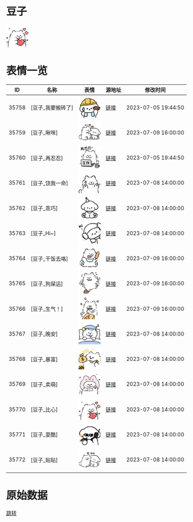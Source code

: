 # 豆子

<img src="./cover.png" height="60" alt="cover" />

# 表情一览

|ID|名称|表情|源地址|修改时间|
|----|----|----|----|----|
|35758|[豆子_我要搬砖了]|<img src="./pic/035758_%5B豆子_我要搬砖了%5D.png" height="60" alt="我要搬砖了"/>|[链接](https://i0.hdslb.com/bfs/garb/b12e29ab6390153af3a58a03328fe2e9b92ce7c8.png)|2023-07-05 19:44:50|
|35759|[豆子_啾咪]|<img src="./pic/035759_%5B豆子_啾咪%5D.png" height="60" alt="啾咪"/>|[链接](https://i0.hdslb.com/bfs/garb/9ee9cc617fda5c394fb40696458205bdcc77ef97.png)|2023-07-09 16:00:00|
|35760|[豆子_再忍忍]|<img src="./pic/035760_%5B豆子_再忍忍%5D.png" height="60" alt="再忍忍"/>|[链接](https://i0.hdslb.com/bfs/garb/240b03afa4492cee1a70f4f804d3916631ed8729.png)|2023-07-05 19:44:50|
|35761|[豆子_饶我一命]|<img src="./pic/035761_%5B豆子_饶我一命%5D.png" height="60" alt="饶我一命"/>|[链接](https://i0.hdslb.com/bfs/garb/b8e3baeaa5ea40b81909791a1dd036bc5d404ff6.png)|2023-07-08 14:00:00|
|35762|[豆子_乖巧]|<img src="./pic/035762_%5B豆子_乖巧%5D.png" height="60" alt="乖巧"/>|[链接](https://i0.hdslb.com/bfs/garb/2382a074cb7f3ee3820ced3af0359e23e3b144e4.png)|2023-07-08 14:00:00|
|35763|[豆子_Hi~]|<img src="./pic/035763_%5B豆子_Hi~%5D.png" height="60" alt="Hi~"/>|[链接](https://i0.hdslb.com/bfs/garb/8ab04c0952e3c021c2740c17b6becc688547cb1b.png)|2023-07-08 14:00:00|
|35764|[豆子_干饭去咯]|<img src="./pic/035764_%5B豆子_干饭去咯%5D.png" height="60" alt="干饭去咯"/>|[链接](https://i0.hdslb.com/bfs/garb/944f09578d767259570da9d310c91e3a80253e0f.png)|2023-07-09 16:00:00|
|35765|[豆子_狗屎运]|<img src="./pic/035765_%5B豆子_狗屎运%5D.png" height="60" alt="狗屎运"/>|[链接](https://i0.hdslb.com/bfs/garb/cd9d3f91b738cdd231586347f990314cbb145b2c.png)|2023-07-09 16:00:00|
|35766|[豆子_生气！]|<img src="./pic/035766_%5B豆子_生气！%5D.png" height="60" alt="生气！"/>|[链接](https://i0.hdslb.com/bfs/garb/4ed8fb6f5bcc4000f318200f0a7307931b7adae7.png)|2023-07-09 16:00:00|
|35767|[豆子_晚安]|<img src="./pic/035767_%5B豆子_晚安%5D.png" height="60" alt="晚安"/>|[链接](https://i0.hdslb.com/bfs/garb/4800150a0b47e6258c2e539c3b418277c696bcab.png)|2023-07-08 14:00:00|
|35768|[豆子_暴富]|<img src="./pic/035768_%5B豆子_暴富%5D.png" height="60" alt="暴富"/>|[链接](https://i0.hdslb.com/bfs/garb/6b1537f4157e13bd773d03ee349361e4c5ce5277.png)|2023-07-08 14:00:00|
|35769|[豆子_卖萌]|<img src="./pic/035769_%5B豆子_卖萌%5D.png" height="60" alt="卖萌"/>|[链接](https://i0.hdslb.com/bfs/garb/57f89ae9a545442976c09e9927fe1f06280b4716.png)|2023-07-08 14:00:00|
|35770|[豆子_比心]|<img src="./pic/035770_%5B豆子_比心%5D.png" height="60" alt="比心"/>|[链接](https://i0.hdslb.com/bfs/garb/b44ada539f1c71ff22f3d9da448b0c123977bd42.png)|2023-07-08 14:00:00|
|35771|[豆子_耍酷]|<img src="./pic/035771_%5B豆子_耍酷%5D.png" height="60" alt="耍酷"/>|[链接](https://i0.hdslb.com/bfs/garb/ceadc467faf7ea14f13ac64584e19412f974d12a.png)|2023-07-08 14:00:00|
|35772|[豆子_贴贴]|<img src="./pic/035772_%5B豆子_贴贴%5D.png" height="60" alt="贴贴"/>|[链接](https://i0.hdslb.com/bfs/garb/63ea4c9979ec79f100fa8f2d657640a54c6ca0a1.png)|2023-07-08 14:00:00|

# 原始数据

[跳转](./raw.json)

